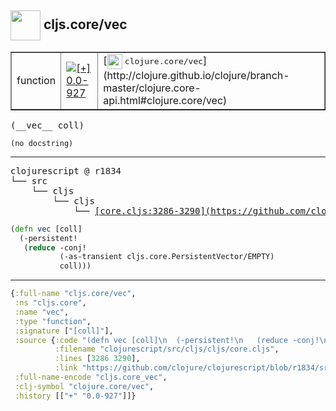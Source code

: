 ## <img width="48px" valign="middle" src="http://i.imgur.com/Hi20huC.png"> cljs.core/vec

 <table border="1">
<tr>
<td>function</td>
<td><a href="https://github.com/cljsinfo/api-refs/tree/0.0-927"><img valign="middle" alt="[+] 0.0-927" src="https://img.shields.io/badge/+-0.0--927-lightgrey.svg"></a> </td>
<td>
[<img height="24px" valign="middle" src="http://i.imgur.com/1GjPKvB.png"> <samp>clojure.core/vec</samp>](http://clojure.github.io/clojure/branch-master/clojure.core-api.html#clojure.core/vec)
</td>
</tr>
</table>

 <samp>
(__vec__ coll)<br>
</samp>

```
(no docstring)
```

---

 <pre>
clojurescript @ r1834
└── src
    └── cljs
        └── cljs
            └── <ins>[core.cljs:3286-3290](https://github.com/clojure/clojurescript/blob/r1834/src/cljs/cljs/core.cljs#L3286-L3290)</ins>
</pre>

```clj
(defn vec [coll]
  (-persistent!
   (reduce -conj!
           (-as-transient cljs.core.PersistentVector/EMPTY)
           coll)))
```


---

```clj
{:full-name "cljs.core/vec",
 :ns "cljs.core",
 :name "vec",
 :type "function",
 :signature ["[coll]"],
 :source {:code "(defn vec [coll]\n  (-persistent!\n   (reduce -conj!\n           (-as-transient cljs.core.PersistentVector/EMPTY)\n           coll)))",
          :filename "clojurescript/src/cljs/cljs/core.cljs",
          :lines [3286 3290],
          :link "https://github.com/clojure/clojurescript/blob/r1834/src/cljs/cljs/core.cljs#L3286-L3290"},
 :full-name-encode "cljs.core_vec",
 :clj-symbol "clojure.core/vec",
 :history [["+" "0.0-927"]]}

```
